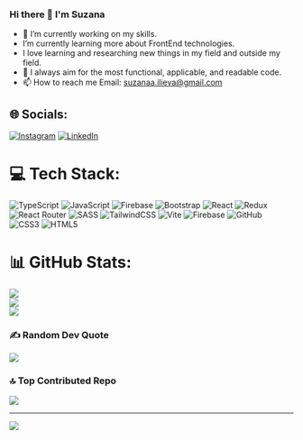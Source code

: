 ### Hi there 👋 I'm Suzana

- 🔭 I’m currently working on my skills.
-  I’m currently learning more about FrontEnd technologies.
-  I love learning and researching new things in my field and outside my field.
-  👀 I always aim for the most functional, applicable, and readable code.
- 📫 How to reach me Email: suzanaa.ilieva@gmail.com




## 🌐 Socials:
[![Instagram](https://img.shields.io/badge/Instagram-%23E4405F.svg?logo=Instagram&logoColor=white)](https://instagram.com/suzi_codes) [![LinkedIn](https://img.shields.io/badge/LinkedIn-%230077B5.svg?logo=linkedin&logoColor=white)](https://linkedin.com/in/suzanailieva) 

# 💻 Tech Stack:
![TypeScript](https://img.shields.io/badge/typescript-%23007ACC.svg?style=for-the-badge&logo=typescript&logoColor=white) ![JavaScript](https://img.shields.io/badge/javascript-%23323330.svg?style=for-the-badge&logo=javascript&logoColor=%23F7DF1E) ![Firebase](https://img.shields.io/badge/firebase-%23039BE5.svg?style=for-the-badge&logo=firebase) ![Bootstrap](https://img.shields.io/badge/bootstrap-%238511FA.svg?style=for-the-badge&logo=bootstrap&logoColor=white) ![React](https://img.shields.io/badge/react-%2320232a.svg?style=for-the-badge&logo=react&logoColor=%2361DAFB) ![Redux](https://img.shields.io/badge/redux-%23593d88.svg?style=for-the-badge&logo=redux&logoColor=white) ![React Router](https://img.shields.io/badge/React_Router-CA4245?style=for-the-badge&logo=react-router&logoColor=white) ![SASS](https://img.shields.io/badge/SASS-hotpink.svg?style=for-the-badge&logo=SASS&logoColor=white) ![TailwindCSS](https://img.shields.io/badge/tailwindcss-%2338B2AC.svg?style=for-the-badge&logo=tailwind-css&logoColor=white) ![Vite](https://img.shields.io/badge/vite-%23646CFF.svg?style=for-the-badge&logo=vite&logoColor=white) ![Firebase](https://img.shields.io/badge/firebase-a08021?style=for-the-badge&logo=firebase&logoColor=ffcd34) ![GitHub](https://img.shields.io/badge/github-%23121011.svg?style=for-the-badge&logo=github&logoColor=white) ![CSS3](https://img.shields.io/badge/css3-%231572B6.svg?style=for-the-badge&logo=css3&logoColor=white) ![HTML5](https://img.shields.io/badge/html5-%23E34F26.svg?style=for-the-badge&logo=html5&logoColor=white)
# 📊 GitHub Stats:
![](https://github-readme-stats.vercel.app/api?username=SuzanaILIEVA&theme=dark&hide_border=false&include_all_commits=true&count_private=true)<br/>
![](https://github-readme-streak-stats.herokuapp.com/?user=SuzanaILIEVA&theme=dark&hide_border=false)<br/>
![](https://github-readme-stats.vercel.app/api/top-langs/?username=SuzanaILIEVA&theme=dark&hide_border=false&include_all_commits=true&count_private=true&layout=compact)

### ✍️ Random Dev Quote
![](https://quotes-github-readme.vercel.app/api?type=horizontal&theme=radical)

### 🔝 Top Contributed Repo
![](https://github-contributor-stats.vercel.app/api?username=SuzanaILIEVA&limit=5&theme=dark&combine_all_yearly_contributions=true)

---
[![](https://visitcount.itsvg.in/api?id=SuzanaILIEVA&icon=0&color=0)](https://visitcount.itsvg.in)

<!-- Proudly created with GPRM ( https://gprm.itsvg.in ) -->
